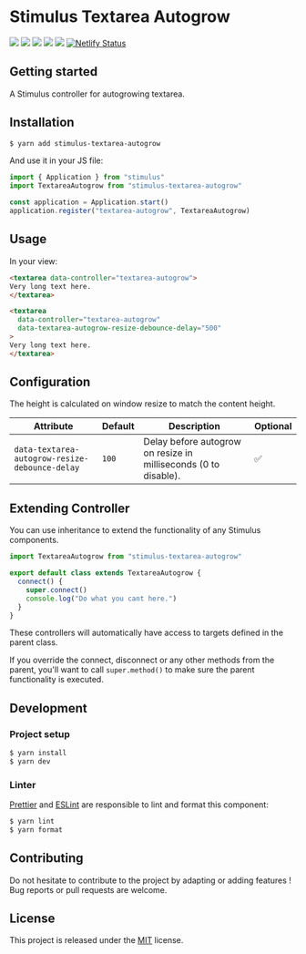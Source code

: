 # Stimulus Textarea Autogrow

[![](https://img.shields.io/npm/dt/stimulus-textarea-autogrow.svg)](https://www.npmjs.com/package/stimulus-textarea-autogrow)
[![](https://img.shields.io/npm/v/stimulus-textarea-autogrow.svg)](https://www.npmjs.com/package/stimulus-textarea-autogrow)
[![](https://github.com/stimulus-components/stimulus-textarea-autogrow/workflows/Lint/badge.svg)](https://github.com/stimulus-components/stimulus-textarea-autogrow)
[![](https://github.com/stimulus-components/stimulus-textarea-autogrow/workflows/Test/badge.svg)](https://github.com/stimulus-components/stimulus-textarea-autogrow)
[![](https://img.shields.io/github/license/stimulus-components/stimulus-textarea-autogrow.svg)](https://github.com/stimulus-components/stimulus-textarea-autogrow)
[![Netlify Status](https://api.netlify.com/api/v1/badges/073b5fee-358d-4dbf-b807-52034690f8ef/deploy-status)](https://stimulus-textarea-autogrow.netlify.com)

## Getting started

A Stimulus controller for autogrowing textarea.

## Installation

```bash
$ yarn add stimulus-textarea-autogrow
```

And use it in your JS file:
```js
import { Application } from "stimulus"
import TextareaAutogrow from "stimulus-textarea-autogrow"

const application = Application.start()
application.register("textarea-autogrow", TextareaAutogrow)
```

## Usage

In your view:
```html
<textarea data-controller="textarea-autogrow">
Very long text here.
</textarea>

<textarea
  data-controller="textarea-autogrow"
  data-textarea-autogrow-resize-debounce-delay="500"
>
Very long text here.
</textarea>
```

## Configuration

The height is calculated on window resize to match the content height.

| Attribute | Default | Description | Optional |
| --------- | ------- | ----------- | -------- |
| `data-textarea-autogrow-resize-debounce-delay` | `100` | Delay before autogrow on resize in milliseconds (0 to disable). | ✅ |

## Extending Controller

You can use inheritance to extend the functionality of any Stimulus components.

```js
import TextareaAutogrow from "stimulus-textarea-autogrow"

export default class extends TextareaAutogrow {
  connect() {
    super.connect()
    console.log("Do what you cant here.")
  }
}
```

These controllers will automatically have access to targets defined in the parent class.

If you override the connect, disconnect or any other methods from the parent, you'll want to call `super.method()` to make sure the parent functionality is executed.

## Development

### Project setup
```bash
$ yarn install
$ yarn dev
```

### Linter
[Prettier](https://prettier.io/) and [ESLint](https://eslint.org/) are responsible to lint and format this component:
```bash
$ yarn lint
$ yarn format
```

## Contributing

Do not hesitate to contribute to the project by adapting or adding features ! Bug reports or pull requests are welcome.

## License

This project is released under the [MIT](http://opensource.org/licenses/MIT) license.
